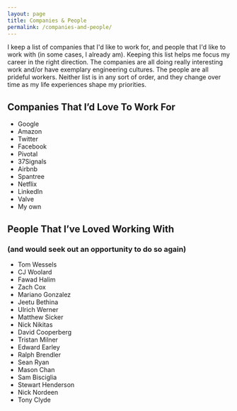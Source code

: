 ```yaml
---
layout: page
title: Companies & People
permalink: /companies-and-people/
---
```


I keep a list of companies that I'd like to work for, and people that I'd like to work with (in some cases, I already am).
Keeping this list helps me focus my career in the right direction.
The companies are all doing really interesting work and/or have exemplary engineering cultures.
The people are all prideful workers. 
Neither list is in any sort of order, and they change over time as my life experiences shape my priorities.

## Companies That I’d Love To Work For

* Google
* Amazon
* Twitter
* Facebook
* Pivotal
* 37Signals
* Airbnb
* Spantree
* Netflix
* LinkedIn
* Valve
* My own

## People That I’ve Loved Working With

### (and would seek out an opportunity to do so again)

* Tom Wessels
* CJ Woolard
* Fawad Halim
* Zach Cox
* Mariano Gonzalez
* Jeetu Bethina
* Ulrich Werner
* Matthew Sicker
* Nick Nikitas
* David Cooperberg
* Tristan Milner
* Edward Earley
* Ralph Brendler
* Sean Ryan
* Mason Chan
* Sam Bisciglia
* Stewart Henderson
* Nick Nordeen
* Tony Clyde
